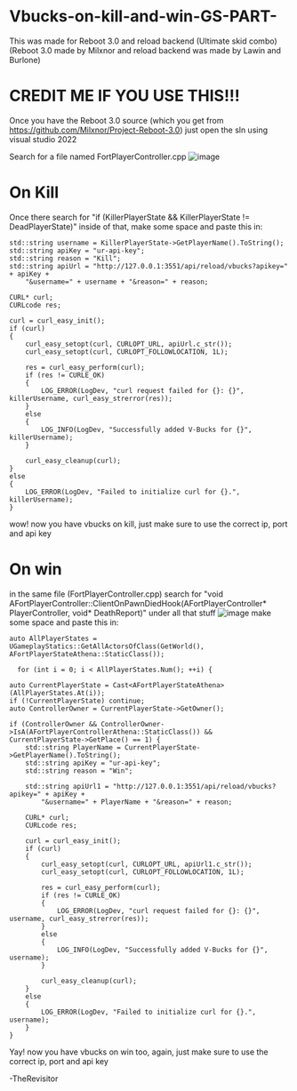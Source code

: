 # Vbucks-on-kill-and-win-GS-PART-
This was made for Reboot 3.0 and reload backend (Ultimate skid combo)
(Reboot 3.0 made by Milxnor and reload backend was made by Lawin and Burlone)

# CREDIT ME IF YOU USE THIS!!!

Once you have the Reboot 3.0 source (which you get from https://github.com/Milxnor/Project-Reboot-3.0) just open the sln using visual studio 2022

Search for a file named FortPlayerController.cpp
![image](https://github.com/user-attachments/assets/9a769355-96dd-4f22-90ba-00be93dec689)

# On Kill

Once there search for "if (KillerPlayerState && KillerPlayerState != DeadPlayerState)" inside of that, make some space and paste this in:

    std::string username = KillerPlayerState->GetPlayerName().ToString(); 
    std::string apiKey = "ur-api-key";
    std::string reason = "Kill";
    std::string apiUrl = "http://127.0.0.1:3551/api/reload/vbucks?apikey=" + apiKey +
        "&username=" + username + "&reason=" + reason;

    CURL* curl;
    CURLcode res;

    curl = curl_easy_init();
    if (curl)
    {
        curl_easy_setopt(curl, CURLOPT_URL, apiUrl.c_str());
        curl_easy_setopt(curl, CURLOPT_FOLLOWLOCATION, 1L);

        res = curl_easy_perform(curl);
        if (res != CURLE_OK)
        {
            LOG_ERROR(LogDev, "curl request failed for {}: {}", killerUsername, curl_easy_strerror(res));
        }
        else
        {
            LOG_INFO(LogDev, "Successfully added V-Bucks for {}", killerUsername);
        }

        curl_easy_cleanup(curl);
    }
    else
    {
        LOG_ERROR(LogDev, "Failed to initialize curl for {}.", killerUsername);
    }


wow! now you have vbucks on kill, just make sure to use the correct ip, port and api key


# On win

in the same file (FortPlayerController.cpp) search for "void AFortPlayerController::ClientOnPawnDiedHook(AFortPlayerController* PlayerController, void* DeathReport)"
under all that stuff
![image](https://github.com/user-attachments/assets/3316564c-1a61-4505-a289-f863614b3d88)
make some space and paste this in:


    auto AllPlayerStates = UGameplayStatics::GetAllActorsOfClass(GetWorld(), AFortPlayerStateAthena::StaticClass()); 

      for (int i = 0; i < AllPlayerStates.Num(); ++i) {

	auto CurrentPlayerState = Cast<AFortPlayerStateAthena>(AllPlayerStates.At(i));
	if (!CurrentPlayerState) continue;
	auto ControllerOwner = CurrentPlayerState->GetOwner();

	if (ControllerOwner && ControllerOwner->IsA(AFortPlayerControllerAthena::StaticClass()) && CurrentPlayerState->GetPlace() == 1) {
		std::string PlayerName = CurrentPlayerState->GetPlayerName().ToString();
		std::string apiKey = "ur-api-key";
		std::string reason = "Win";

		std::string apiUrl1 = "http://127.0.0.1:3551/api/reload/vbucks?apikey=" + apiKey +
			"&username=" + PlayerName + "&reason=" + reason;

		CURL* curl;
		CURLcode res;

		curl = curl_easy_init();
		if (curl)
		{
			curl_easy_setopt(curl, CURLOPT_URL, apiUrl1.c_str());
			curl_easy_setopt(curl, CURLOPT_FOLLOWLOCATION, 1L);

			res = curl_easy_perform(curl);
			if (res != CURLE_OK)
			{
				LOG_ERROR(LogDev, "curl request failed for {}: {}", username, curl_easy_strerror(res));
			}
			else
			{
				LOG_INFO(LogDev, "Successfully added V-Bucks for {}", username);
			}

			curl_easy_cleanup(curl);
		}
		else
		{
			LOG_ERROR(LogDev, "Failed to initialize curl for {}.", username);
		}
	}


Yay! now you have vbucks on win too, again, just make sure to use the correct ip, port and api key



-TheRevisitor
